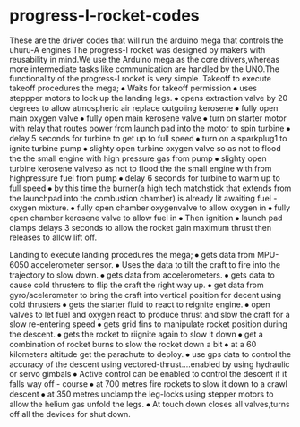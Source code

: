# progress-I-rocket-codes
These are the driver codes that will run the arduino mega that controls the uhuru-A engines
The progress-I rocket was designed by makers with reusability in mind.We use the Arduino mega as the core drivers,whereas more intermediate tasks like communication are handled by the UNO.The functionality of the progress-I rocket is very simple.
Takeoff
to execute takeoff procedures the mega;
⦁	Waits for takeoff permission
⦁	uses steppper motors to lock up the landing legs.
⦁	opens extraction valve by 20 degrees to allow atmospheric air replace outgoiing kerosene
⦁	fully open main oxygen valve
⦁	fully open main kerosene valve
⦁	turn on starter motor with relay that routes power from launch pad into the motor to spin turbine
⦁	delay 5 seconds for turbine to get up to full speed
⦁	turn on a sparkplug1 to ignite turbine pump
⦁	slighty open turbine oxygen valve so as not to flood the the small engine with  high pressure gas from pump
⦁	slighty open turbine kerosene valveso as not to flood the the small engine with from highpressure fuel from pump
⦁	delay 6 seconds for turbine to warm up to full speed
⦁	by this time the burner(a high tech matchstick that extends from the launchpad into the combustion chamber) is already lit awaiting fuel - oxygen mixture.
⦁	fully open chamber oxygenvalve to allow oxygen in
⦁	fully open chamber kerosene valve to allow fuel in
⦁	Then ignition
⦁	launch pad clamps delays 3 seconds to allow the rocket gain maximum thrust then releases to allow lift off.

Landing
to execute landing procedures the mega;
⦁	gets data from MPU-6050  accelerometer sensor.
⦁	Uses the data to tilt the craft to fire into the trajectory to slow down.
⦁	gets data from accelerometers.
⦁	gets data to cause cold thrusters to flip the craft the right way up.
⦁	get data from gyro/acelerometer to bring the craft into vertical position for decent using cold thrusters
⦁	gets the starter fluid to react to reignite engine.
⦁	open valves to let fuel and oxygen react to produce thrust and slow the craft for a slow re-entering speed
⦁	gets grid fins to manipulate rocket position during the descent.
⦁	gets the  rocket to riignite again to slow it down
⦁	get a  combination of rocket burns to slow the rocket down a bit
⦁	at a 60 kilometers altitude get the parachute to deploy.
⦁	use gps data to control the accuracy of the descent using vectored-thrust....enabled by using hydraulic or servo gimbals
⦁	Active control can be enabled to control the descent if it falls way off - course
⦁	at 700 metres fire rockets to slow it down to a crawl descent
⦁	at 350 metres unclamp the leg-locks using stepper motors to allow the helium gas unfold the legs.
⦁	At touch down closes all valves,turns off all the devices for shut down.




